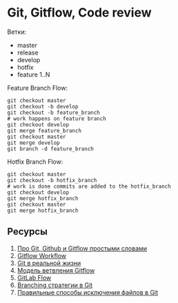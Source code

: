 # Git, Gitflow, Code review

Ветки:
* master
* release
* develop
* hotfix
* feature 1..N

Feature Branch Flow:
```
git checkout master
git checkout -b develop
git checkout -b feature_branch
# work happens on feature branch
git checkout develop
git merge feature_branch
git checkout master
git merge develop
git branch -d feature_branch
```

Hotfix Branch Flow:
```
git checkout master
git checkout -b hotfix_branch
# work is done commits are added to the hotfix_branch
git checkout develop
git merge hotfix_branch
git checkout master
git merge hotfix_branch
```

## Ресурсы
1. [Про Git, Github и Gitflow простыми словами](https://proglib.io/p/git-github-gitflow/)
2. [Gitflow Workflow](https://www.atlassian.com/git/tutorials/comparing-workflows/gitflow-workflow)
3. [Git в реальной жизни](https://blog.regolit.com/2016/10/26/git-in-real-life)
4. [Модель ветвления Gitflow](https://bitworks.software/2019-03-12-gitflow-workflow.html)
5. [GitLab Flow](https://habr.com/ru/company/softmart/blog/316686/)
6. [Branching стратегии в Git](https://bool.dev/blog/detail/git-branching-strategies)
7. [Правильные способы исключения файлов в Git](https://habr.com/ru/post/202696/)